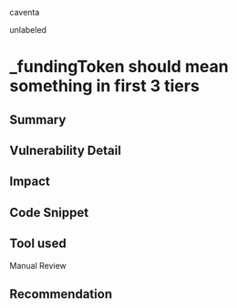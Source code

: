 caventa

unlabeled

# _fundingToken should mean something in first 3 tiers

## Summary

## Vulnerability Detail

## Impact

## Code Snippet

## Tool used

Manual Review

## Recommendation
